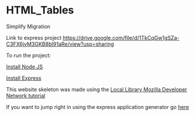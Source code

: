 # HTML_Tables
Simplify Migration

Link to express project <https://drive.google.com/file/d/1TkCqGw1gSZa-C3FX6jyM3GKB8bI91aRe/view?usp=sharing>

To run the project:

[Install Node JS](https://nodejs.org/en/)

[Install Express](https://expressjs.com/)

This website skeleton was made using the [Local Library Mozilla Developer Network tutorial](https://developer.mozilla.org/en-US/docs/Learn/Server-side/Express_Nodejs/Tutorial_local_library_website)

If you want to jump right in using the express application generator go [here](https://developer.mozilla.org/en-US/docs/Learn/Server-side/Express_Nodejs/skeleton_website)
